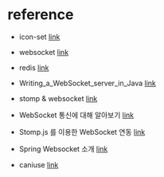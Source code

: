 # reference

- icon-set [link](https://icon-sets.iconify.design/)

- websocket [link](https://spring.io/guides/gs/messaging-stomp-websocket)

- redis [link](https://green-bin.tistory.com/77)
  
- Writing_a_WebSocket_server_in_Java [link](https://developer.mozilla.org/en-US/docs/Web/API/WebSockets_API/Writing_a_WebSocket_server_in_Java)

- stomp & websocket [link](https://ppaksang.tistory.com/18)

- WebSocket 통신에 대해 알아보기 [link](https://blog.leaphop.co.kr/blogs/56/WebSocket_통신에_대해_알아보기)

- Stomp.js 를 이용한 WebSocket 연동 [link](https://medium.com/@woal9844/stomp-js-%EB%A5%BC-%EC%9D%B4%EC%9A%A9%ED%95%9C-websocket-%EC%97%B0%EB%8F%99-c9f0ef6ab540)

- Spring Websocket 소개 [link](https://supawer0728.github.io/2018/03/30/spring-websocket/)

- caniuse [link](https://caniuse.com)
